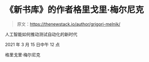 # 《新书库》的作者格里戈里·梅尔尼克

> 原文：<https://thenewstack.io/author/grigori-melnik/>

人工智能如何推动测试自动化的新时代

2021 年 3 月 15 日中午 12 点

格里戈里·梅尔尼克